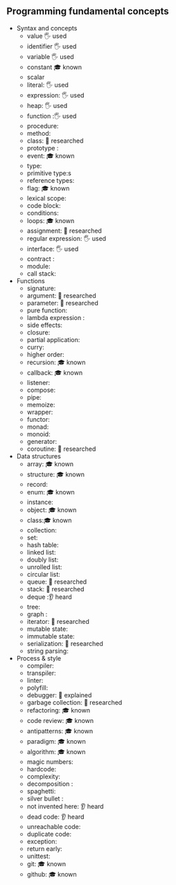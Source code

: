 ## Programming fundamental concepts

- Syntax and concepts
  - value 🖐️ used
  - identifier 🖐️ used
  - variable 🖐️ used
  - constant 🎓 known  
  - scalar
  - literal: 🖐️ used
  - expression: 🖐️ used
  - heap: 🖐️ used
  - function :🖐️ used
  - procedure:
  - method:
  - class: 🔬 researched
  - prototype :
  - event:  🎓 known
  - type:
  - primitive type:s
  - reference types:
  - flag: 🎓 known
  - lexical scope:
  - code block:
  - conditions:
  - loops: 🎓 known
  - assignment: 🔬 researched
  - regular expression: 🖐️ used
  - interface: 🖐️ used
  - contract :
  - module:
  - call stack:
- Functions
  - signature:
  - argument: 🔬 researched
  - parameter: 🔬 researched
  - pure function:
  - lambda expression :
  - side effects:
  - closure:
  - partial application:
  - curry:
  - higher order:
  - recursion: 🎓 known
  - callback: 🎓 known
  - listener:
  - compose:
  - pipe:
  - memoize:
  - wrapper:
  - functor:
  - monad:
  - monoid:
  - generator:
  - coroutine: 🔬 researched
- Data structures
  - array: 🎓 known
  - structure: 🎓 known
  - record:
  - enum: 🎓 known
  - instance:
  - object: 🎓 known 
  - class:🎓 known 
  - collection:
  - set:
  - hash table:
  - linked list:
  - doubly list:
  - unrolled list:
  - circular list:
  - queue: 🔬 researched
  - stack: 🔬 researched
  - deque :👂 heard
  - tree: 
  - graph :
  - iterator: 🔬 researched
  - mutable state:
  - immutable state:
  - serialization: 🔬 researched
  - string parsing:
- Process & style
  - compiler:
  - transpiler:
  - linter:
  - polyfill:
  - debugger: 🙋 explained
  - garbage collection: 🔬 researched
  - refactoring: 🎓 known
  - code review:  🎓 known
  - antipatterns: 🎓 known
  - paradigm: 🎓 known
  - algorithm: 🎓 known
  - magic numbers:
  - hardcode:
  - complexity:
  - decomposition :
  - spaghetti:
  - silver bullet :
  - not invented here: 👂 heard
  - dead code: 👂 heard
  - unreachable code:
  - duplicate code:
  - exception:
  - return early:
  - unittest:
  - git: 🎓 known
  - github: 🎓 known

